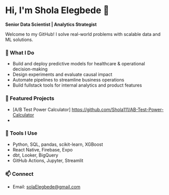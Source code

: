 # Hi, I'm Shola Elegbede 👋  
**Senior Data Scientist | Analytics Strategist**

Welcome to my GitHub! I solve real-world problems with scalable data and ML solutions.

### 🔧 What I Do
- Build and deploy predictive models for healthcare & operational decision-making
- Design experiments and evaluate causal impact
- Automate pipelines to streamline business operations
- Build fullstack tools for internal analytics and product features

### 📌 Featured Projects
- [A/B Test Power Calculator] https://github.com/Shola111/AB-Test-Power-Calculator
- 

### 🧰 Tools I Use
- Python, SQL, pandas, scikit-learn, XGBoost
- React Native, Firebase, Expo
- dbt, Looker, BigQuery
- GitHub Actions, Jupyter, Streamlit

### 📫 Connect
- Email: solaElegbede@gmail.com
